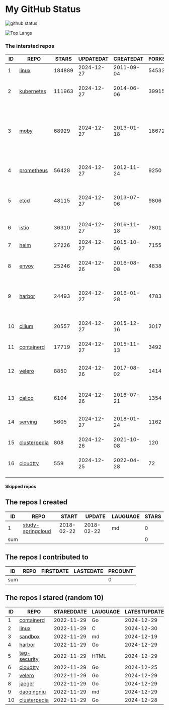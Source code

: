 # My GitHub Status

<img src="https://github-readme-stats-1.yihong0618.vercel.app/api?username=daoqingniu&show_icons=true&&&hide_title=true&count_private=true" alt="github status" />

![Top Langs](https://github-readme-stats-1.yihong0618.vercel.app/api/top-langs/?username=daoqingniu&layout=compact)

<!--START_SECTION:github_repos-->
### The intersted repos
| ID |                              REPO                               | STARS  | UPDATEDAT  | CREATEDAT  | FORKSCOUNT |                                                DESCRIPTIONS                                                |
|----|-----------------------------------------------------------------|--------|------------|------------|------------|------------------------------------------------------------------------------------------------------------|
|  1 | [linux](https://github.com/torvalds/linux)                      | 184889 | 2024-12-27 | 2011-09-04 |      54533 | Linux kernel source tree                                                                                   |
|  2 | [kubernetes](https://github.com/kubernetes/kubernetes)          | 111963 | 2024-12-27 | 2014-06-06 |      39915 | Production-Grade Container Scheduling and Management                                                       |
|  3 | [moby](https://github.com/moby/moby)                            |  68929 | 2024-12-27 | 2013-01-18 |      18672 | The Moby Project - a collaborative project for the container ecosystem to assemble container-based systems |
|  4 | [prometheus](https://github.com/prometheus/prometheus)          |  56428 | 2024-12-27 | 2012-11-24 |       9250 | The Prometheus monitoring system and time series database.                                                 |
|  5 | [etcd](https://github.com/etcd-io/etcd)                         |  48115 | 2024-12-27 | 2013-07-06 |       9806 | Distributed reliable key-value store for the most critical data of a distributed system                    |
|  6 | [istio](https://github.com/istio/istio)                         |  36310 | 2024-12-27 | 2016-11-18 |       7801 | Connect, secure, control, and observe services.                                                            |
|  7 | [helm](https://github.com/helm/helm)                            |  27226 | 2024-12-27 | 2015-10-06 |       7155 | The Kubernetes Package Manager                                                                             |
|  8 | [envoy](https://github.com/envoyproxy/envoy)                    |  25246 | 2024-12-26 | 2016-08-08 |       4838 | Cloud-native high-performance edge/middle/service proxy                                                    |
|  9 | [harbor](https://github.com/goharbor/harbor)                    |  24493 | 2024-12-27 | 2016-01-28 |       4783 | An open source trusted cloud native registry project that stores, signs, and scans content.                |
| 10 | [cilium](https://github.com/cilium/cilium)                      |  20557 | 2024-12-27 | 2015-12-16 |       3017 | eBPF-based Networking, Security, and Observability                                                         |
| 11 | [containerd](https://github.com/containerd/containerd)          |  17719 | 2024-12-27 | 2015-11-13 |       3492 | An open and reliable container runtime                                                                     |
| 12 | [velero](https://github.com/vmware-tanzu/velero)                |   8850 | 2024-12-26 | 2017-08-02 |       1414 | Backup and migrate Kubernetes applications and their persistent volumes                                    |
| 13 | [calico](https://github.com/projectcalico/calico)               |   6104 | 2024-12-26 | 2016-07-21 |       1354 | Cloud native networking and network security                                                               |
| 14 | [serving](https://github.com/knative/serving)                   |   5605 | 2024-12-27 | 2018-01-24 |       1162 | Kubernetes-based, scale-to-zero, request-driven compute                                                    |
| 15 | [clusterpedia](https://github.com/clusterpedia-io/clusterpedia) |    808 | 2024-12-26 | 2021-10-08 |        120 | The Encyclopedia of Kubernetes clusters                                                                    |
| 16 | [cloudtty](https://github.com/cloudtty/cloudtty)                |    559 | 2024-12-25 | 2022-04-28 |         72 | A Friendly Kubernetes CloudShell (Web Terminal) !                                                          |



#### Skipped repos
<!--END_SECTION:github_repos-->

<!--START_SECTION:my_github-->
## The repos I created
| ID  |                                 REPO                                 |   START    |   UPDATE   | LAUGUAGE | STARS |
|-----|----------------------------------------------------------------------|------------|------------|----------|-------|
|   1 | [study-springcloud](https://github.com/daoqingniu/study-springcloud) | 2018-02-22 | 2018-02-22 | md       |     0 |
| sum |                                                                      |            |            |          |     0 |

## The repos I contributed to
| ID  | REPO | FIRSTDATE | LASTEDATE | PRCOUNT |
|-----|------|-----------|-----------|---------|
| sum |      |           |           |       0 |

## The repos I stared (random 10)
| ID |                              REPO                               | STAREDDATE | LAUGUAGE | LATESTUPDATE |
|----|-----------------------------------------------------------------|------------|----------|--------------|
|  1 | [containerd](https://github.com/containerd/containerd)          | 2022-11-29 | Go       | 2024-12-29   |
|  2 | [linux](https://github.com/torvalds/linux)                      | 2022-11-29 | C        | 2024-12-30   |
|  3 | [sandbox](https://github.com/cncf/sandbox)                      | 2022-11-29 | md       | 2024-12-19   |
|  4 | [harbor](https://github.com/goharbor/harbor)                    | 2022-11-29 | Go       | 2024-12-29   |
|  5 | [tag-security](https://github.com/cncf/tag-security)            | 2022-11-29 | HTML     | 2024-12-29   |
|  6 | [cloudtty](https://github.com/cloudtty/cloudtty)                | 2022-11-29 | Go       | 2024-12-25   |
|  7 | [velero](https://github.com/vmware-tanzu/velero)                | 2022-11-29 | Go       | 2024-12-29   |
|  8 | [jaeger](https://github.com/jaegertracing/jaeger)               | 2022-11-29 | Go       | 2024-12-29   |
|  9 | [daoqingniu](https://github.com/daoqingniu/daoqingniu)          | 2022-11-29 | md       | 2024-12-29   |
| 10 | [clusterpedia](https://github.com/clusterpedia-io/clusterpedia) | 2022-11-29 | Go       | 2024-12-28   |

<!--END_SECTION:my_github-->
